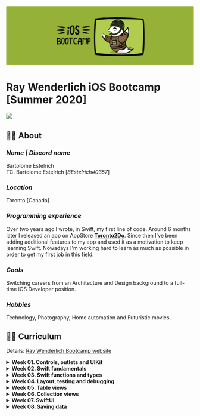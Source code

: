 <!-- Header -->
<img src="./Assets/W00_Bootcamp.png"/>
<h1>Ray Wenderlich iOS Bootcamp [Summer 2020]</h1>

[![](https://img.shields.io/badge/@BEstelrichS-1A94E0.svg?logoColor=white&logo=twitter)](https://twitter.com/BEstelrichS)


<!-- Body -->
## 👨‍💻 About

### *Name | Discord name*
Bartolome Estelrich<br/>
TC: Bartolome Estelrich \[*BEstelrich#0357*]

### *Location*
Toronto [Canada]

### *Programming experience*
Over two years ago I wrote, in Swift, my first line of code. Around 6 months later I released an app on AppStore [**Toronto2Do**](https://apps.apple.com/app/toronto2do/id1258574300). Since then I've been adding additional features to my app and used it as a motivation to keep learning Swift. Nowadays I'm working hard to learn as much as possible in order to get my first job in this field.

### *Goals*
Switching careers from an Architecture and Design background to a full-time iOS Developer position.

### *Hobbies*
Technology, Photography, Home automation and Futuristic movies. 


## 👨‍🎓 Curriculum
Details: [Ray Wenderlich Bootcamp website](https://www.raywenderlich.com/10408731-rw-bootcamp)

<details>
	<summary><b>Week 01. Controls, outlets and UIKit</b></summary>
	<p>
	📚 Video course: <a href="https://www.raywenderlich.com/5993-your-first-ios-and-uikit-app">Your First iOS and UIKit App</a><br/>
	📱 Assignment: <a href="./Week%2001/Readme.md">ColorPicker</a>
	</p>
</details>

<details>
	<summary><b>Week 02. Swift fundamentals</b></summary>
	<p>
	📚 Video course: <a href="https://www.raywenderlich.com/5539282-programming-in-swift-fundamentals">Programming in Swift: Fundamentals</a><br/>
	📱 Assignment: <a href="./Week%2002/Readme.md">BullsEye, RGBullsEye and RevBullsEye</a>
	</p>
</details>

<details>
	<summary><b>Week 03. Swift functions and types</b></summary>
	<p>
	📚 Video course: <a href="https://www.raywenderlich.com/5429279-programming-in-swift-functions-and-types">Programming in Swift: Functions and Types</a><br/>
	📱 Assignment: <a href="./Week%2003/Readme.md">Crypty</a>
	</p>
</details>

<details>
	<summary><b>Week 04. Layout, testing and debugging</b></summary>
	<p>
	📚 Video course: <a href="https://www.raywenderlich.com/4681-beginning-ios-debugging">Beginning iOS Debugging</a><br/>
	📚 Video course: <a href="https://www.raywenderlich.com/6849561-layout-in-ios">Layout in iOS</a><br/>
	📚 Article: <a href="https://www.raywenderlich.com/960290-ios-unit-testing-and-ui-testing-tutorial">iOS Unit Testing and UI Testing Tutorial</a><br/>
	📱 Assignment: <a href="./Week%2004/Readme.md">ComparisonShopper and CompatibilitySlider</a>
</details>

<details>
	<summary><b>Week 05. Table views</b></summary>
	<p>
	📚 Video course: <a href="https://www.raywenderlich.com/5995-beginning-table-views">Beginning Table Views</a><br/>
	📱 Assignment: <a href="./Week%2005/Readme.md">Birdie</a>
	<p>
</details>

<details>
	<summary><b>Week 06. Collection views</b></summary>
	<p>
	📚 Video course: <a href="https://www.raywenderlich.com/5429927-beginning-collection-views">Beginning Collection Views</a><br/>
	📱 Assignment: <a href="./Week%2006/Readme.md">Pokedex</a>
	<p>
</details>

<details>
	<summary><b>Week 07. SwiftUI</b></summary>
	<p>
	📚 Video course: <a href="https://www.raywenderlich.com/4919757-your-first-ios-and-swiftui-app">Your First iOS and SwiftUI App</a><br/>
	📚 Video course: <a href="https://www.raywenderlich.com/5662524-your-second-ios-and-swiftui-app">Your Second iOS and SwiftUI App</a><br/>
	📚 Video course: <a href="https://www.raywenderlich.com/4001741-swiftui">SwiftUI</a><br/>
	📚 Article: <a href="https://www.raywenderlich.com/393-rwdevcon-2017-inspiration-talk-finding-freedom-through-freelancing-by-lyndsey-scott">Finding Freedom Through Freelancing by Lyndsey Scott</a><br/>
	📱 Assignment: <a href="./Week%2007/Readme.md">BirdUI</a>
	<p>
	</details>
	
<details>
	<summary><b>Week 08. Saving data</b></summary>
	<p>
	📚 Video course: <a href="https://www.raywenderlich.com/5429634-saving-data-in-ios">Saving Data in iOS</a><br/>
	📚 Video course: <a href="https://www.raywenderlich.com/7104-beginning-core-data">Beginning Core Data</a><br/>
	📱 Assignment: <a href="./Week%2008/Readme.md">SandwichSaturation</a>
	<p>
</details>


<!-- Footer -->